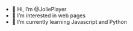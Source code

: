 - 👋 Hi, I’m @JoliePlayer
- 👀 I’m interested in web pages
- 🌱 I’m currently learning Javascript and Python

<!---
JoliePlayer/JoliePlayer is a ✨ special ✨ repository because its `README.md` (this file) appears on your GitHub profile.
You can click the Preview link to take a look at your changes.
--->
